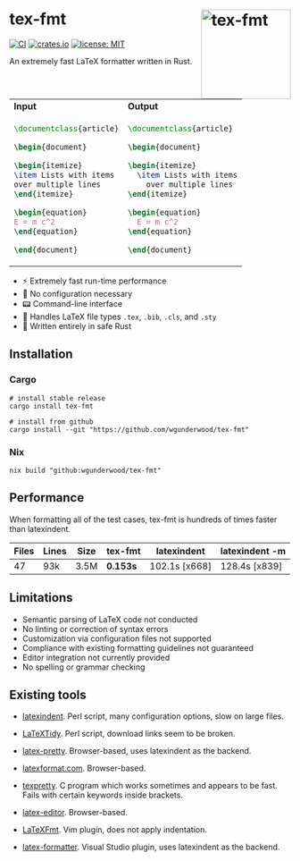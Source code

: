 # tex-fmt <img src="https://github.com/WGUNDERWOOD/tex-fmt/raw/develop/extra/logo.svg" alt="tex-fmt" align="right" width=160 />

[![CI](
https://github.com/wgunderwood/tex-fmt/actions/workflows/flake.yml/badge.svg)](
https://github.com/wgunderwood/tex-fmt/actions/workflows/flake.yml)
[![crates.io](
https://img.shields.io/crates/v/tex-fmt?logo=rust)](
https://crates.io/crates/tex-fmt)
[![license: MIT](
https://shields.io/badge/license-MIT-blue.svg)](
https://mit-license.org/)

An extremely fast LaTeX formatter written in Rust.

<table width="100%">
<tr>
<td>
<b>Input</b>
</td>
<td>
<b>Output</b>
</td>
</tr>
<tr>
<td>

``` tex
\documentclass{article}

\begin{document}

\begin{itemize}
\item Lists with items
over multiple lines
\end{itemize}

\begin{equation}
E = m c^2
\end{equation}

\end{document}
```
</td>
<td>

``` tex
\documentclass{article}

\begin{document}

\begin{itemize}
  \item Lists with items
    over multiple lines
\end{itemize}

\begin{equation}
  E = m c^2
\end{equation}

\end{document}
```
</td>
</tr>
</table>

- ⚡ Extremely fast run-time performance
- 🔧 No configuration necessary
- 📟 Command-line interface
- 📜 Handles LaTeX file types `.tex`, `.bib`, `.cls`, and `.sty`
- 🦀 Written entirely in safe Rust

## Installation

### Cargo

``` shell
# install stable release
cargo install tex-fmt

# install from github
cargo install --git "https://github.com/wgunderwood/tex-fmt"
```

### Nix

``` shell
nix build "github:wgunderwood/tex-fmt"
```

## Performance

When formatting all of the test cases,
tex-fmt is hundreds of times faster than latexindent.

| **Files** | **Lines** | **Size** | **tex-fmt** | **latexindent** | **latexindent -m** |
| --- | --- | --- | --- | --- | --- |
| 47 | 93k | 3.5M | **0.153s** | 102.1s [x668] | 128.4s [x839] |

## Limitations

- Semantic parsing of LaTeX code not conducted
- No linting or correction of syntax errors
- Customization via configuration files not supported
- Compliance with existing formatting guidelines not guaranteed
- Editor integration not currently provided
- No spelling or grammar checking

## Existing tools

- [latexindent](https://github.com/cmhughes/latexindent.pl).
Perl script, many configuration options, slow on large files.

- [LaTeXTidy](http://bfc.sfsu.edu/cgi-bin/hsu.pl?LaTeX_Tidy).
Perl script, download links seem to be broken.

- [latex-pretty](https://c.albert-thompson.com/latex-pretty/).
Browser-based, uses latexindent as the backend.

- [latexformat.com](https://latexformat.com/).
Browser-based.

- [texpretty](http://ftp.math.utah.edu/pub/texpretty/).
C program which works sometimes and appears to be fast.
Fails with certain keywords inside brackets.

- [latex-editor](https://latex-editor.pages.dev/formatter/).
Browser-based.

- [LaTeXFmt](https://github.com/engeljh/vim-latexfmt).
Vim plugin, does not apply indentation.

- [latex-formatter](https://github.com/nfode/latex-formatter).
Visual Studio plugin, uses latexindent as the backend.

